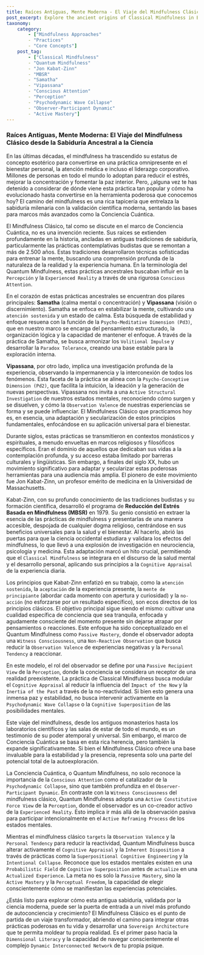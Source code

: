 ```yaml
---
title: Raíces Antiguas, Mente Moderna - El Viaje del Mindfulness Clásico desde la Sabiduría Ancestral a la Ciencia
post_excerpt: Explore the ancient origins of Classical Mindfulness in Buddhist wisdom, its secularization by Jon Kabat-Zinn, and its foundational role in modern well-being practices. This article delves into how this traditional approach, focused on non-reactive observation, serves as a crucial springboard for the more dynamic and actively generative principles of the Quantum Mindfulness framework, leading to a deeper understanding of perception and conscious reality construction.
taxonomy:
    category:
        - ["Mindfulness Approaches"
        - "Practices"
        - "Core Concepts"]
    post_tag:
        - ["Classical Mindfulness"
        - "Quantum Mindfulness"
        - "Jon Kabat-Zinn"
        - "MBSR"
        - "Samatha"
        - "Vipassana"
        - "Conscious Attention"
        - "Perception"
        - "Psychodynamic Wave Collapse"
        - "Observer-Participant Dynamic"
        - "Active Mastery"]
---
```

### Raíces Antiguas, Mente Moderna: El Viaje del Mindfulness Clásico desde la Sabiduría Ancestral a la Ciencia

En las últimas décadas, el mindfulness ha trascendido su estatus de concepto esotérico para convertirse en una práctica omnipresente en el bienestar personal, la atención médica e incluso el liderazgo corporativo. Millones de personas en todo el mundo lo adoptan para reducir el estrés, mejorar la concentración y fomentar la paz interior. Pero, ¿alguna vez te has detenido a considerar de dónde viene esta práctica tan popular y cómo ha evolucionado hasta convertirse en la herramienta poderosa que conocemos hoy? El camino del mindfulness es una rica tapicería que entrelaza la sabiduría milenaria con la validación científica moderna, sentando las bases para marcos más avanzados como la Conciencia Cuántica.

El Mindfulness Clásico, tal como se discute en el marco de Conciencia Cuántica, no es una invención reciente. Sus raíces se extienden profundamente en la historia, ancladas en antiguas tradiciones de sabiduría, particularmente las prácticas contemplativas budistas que se remontan a más de 2.500 años. Estas tradiciones desarrollaron técnicas sofisticadas para entrenar la mente, buscando una comprensión profunda de la naturaleza de la realidad y la experiencia humana. En la terminología del Quantum Mindfulness, estas prácticas ancestrales buscaban influir en la `Percepción` y la `Experienced Reality` a través de una rigurosa `Conscious Attention`.

En el corazón de estas prácticas ancestrales se encuentran dos pilares principales: **Samatha** (calma mental o concentración) y **Vipassana** (visión o discernimiento). Samatha se enfoca en estabilizar la mente, cultivando una `atención sostenida` y un estado de calma. Esta búsqueda de estabilidad y enfoque resuena con la función de la `Psycho-Meditative Dimension (Pd3)`, que en nuestro marco se encarga del pensamiento estructurado, la organización lógica y la capacidad de mantener el enfoque. A través de la práctica de Samatha, se busca armonizar los `Volitional Impulse` y desarrollar la `Paradox Tolerance`, creando una base estable para la exploración interna.

**Vipassana**, por otro lado, implica una investigación profunda de la experiencia, observando la impermanencia y la interconexión de todos los fenómenos. Esta faceta de la práctica se alinea con la `Psycho-Conceptive Dimension (Pd2)`, que facilita la intuición, la ideación y la generación de nuevas perspectivas. Vipassana nos invita a una `Active Structural Investigation` de nuestros estados mentales, reconociendo cómo surgen y se disuelven, y cómo la `Observation Valence` de nuestras experiencias se forma y se puede influenciar. El Mindfulness Clásico que practicamos hoy es, en esencia, una adaptación y secularización de estos principios fundamentales, enfocándose en su aplicación universal para el bienestar.

Durante siglos, estas prácticas se transmitieron en contextos monásticos y espirituales, a menudo envueltas en marcos religiosos y filosóficos específicos. Eran el dominio de aquellos que dedicaban sus vidas a la contemplación profunda, y su acceso estaba limitado por barreras culturales y lingüísticas. Sin embargo, a finales del siglo XX, hubo un movimiento significativo para adaptar y secularizar estas poderosas herramientas para una audiencia más amplia. El pionero de este movimiento fue Jon Kabat-Zinn, un profesor emérito de medicina en la Universidad de Massachusetts.

Kabat-Zinn, con su profundo conocimiento de las tradiciones budistas y su formación científica, desarrolló el programa de **Reducción del Estrés Basada en Mindfulness (MBSR)** en 1979. Su genio consistió en extraer la esencia de las prácticas de mindfulness y presentarlas de una manera accesible, despojada de cualquier dogma religioso, centrándose en sus beneficios universales para la salud y el bienestar. Al hacerlo, abrió las puertas para que la ciencia occidental estudiara y validara los efectos del mindfulness, lo que llevó a una explosión de investigación en neurociencia, psicología y medicina. Esta adaptación marcó un hito crucial, permitiendo que el `Classical Mindfulness` se integrara en el discurso de la salud mental y el desarrollo personal, aplicando sus principios a la `Cognitive Appraisal` de la experiencia diaria.

Los principios que Kabat-Zinn enfatizó en su trabajo, como la `atención sostenida`, la `aceptación` de la experiencia presente, la `mente de principiante` (abordar cada momento con apertura y curiosidad) y la `no-acción` (no esforzarse por un resultado específico), son ecos directos de los principios clásicos. El objetivo principal sigue siendo el mismo: cultivar una cualidad específica de conciencia que sea tranquila, enfocada y agudamente consciente del momento presente sin dejarse atrapar por pensamientos o reacciones. Este enfoque ha sido conceptualizado en el Quantum Mindfulness como `Passive Mastery`, donde el observador adopta una `Witness Consciousness`, una `Non-Reactive Observation` que busca reducir la `Observation Valence` de experiencias negativas y la `Personal Tendency` a reaccionar.

En este modelo, el rol del observador se define por una `Passive Recipient View` de la `Perception`, donde la conciencia se considera un receptor de una realidad preexistente. La práctica de Classical Mindfulness busca modular el `Cognitive Appraisal` al reducir la influencia del `Impact of the Now` y la `Inertia of the Past` a través de la no-reactividad. Si bien esto genera una inmensa paz y estabilidad, no busca intervenir activamente en la `Psychodynamic Wave Collapse` o la `Cognitive Superposition` de las posibilidades mentales.

Este viaje del mindfulness, desde los antiguos monasterios hasta los laboratorios científicos y las salas de estar de todo el mundo, es un testimonio de su poder atemporal y universal. Sin embargo, el marco de Conciencia Cuántica se basa en esta rica herencia, pero también la expande significativamente. Si bien el Mindfulness Clásico ofrece una base invaluable para la estabilidad y la presencia, representa solo una parte del potencial total de la autoexploración.

La Conciencia Cuántica, o Quantum Mindfulness, no solo reconoce la importancia de la `Conscious Attention` como el catalizador de la `Psychodynamic Collapse`, sino que también profundiza en el `Observer-Participant Dynamic`. En contraste con la `Witness Consciousness` del mindfulness clásico, Quantum Mindfulness adopta una `Active Constitutive Force View` de la `Perception`, donde el observador es un co-creador activo de la `Experienced Reality`. Esto implica ir más allá de la observación pasiva para participar intencionalmente en el `Active Reframing Process` de los estados mentales.

Mientras el mindfulness clásico `targets` la `Observation Valence` y la `Personal Tendency` para reducir la reactividad, Quantum Mindfulness busca alterar activamente el `Cognitive Appraisal` y la `Inherent Disposition` a través de prácticas como la `Superpositional Cognitive Engineering` y la `Intentional Collapse`. Reconoce que los estados mentales existen en una `Probabilistic Field` de `Cognitive Superposition` antes de `actualize` en una `Actualized Experience`. La meta no es solo la `Passive Mastery`, sino la `Active Mastery` y la `Perceptual Freedom`, la capacidad de elegir conscientemente cómo se manifiestan las experiencias potenciales.

¿Estás listo para explorar cómo esta antigua sabiduría, validada por la ciencia moderna, puede ser la puerta de entrada a un nivel más profundo de autoconciencia y crecimiento? El Mindfulness Clásico es el punto de partida de un viaje transformador, abriendo el camino para integrar otras prácticas poderosas en tu vida y desarrollar una `Sovereign Architecture` que te permita moldear tu propia realidad. Es el primer paso hacia la `Dimensional Literacy` y la capacidad de navegar conscientemente el complejo `Dynamic Interconnected Network` de tu propia psique.